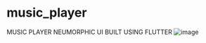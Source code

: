 # music_player
MUSIC PLAYER NEUMORPHIC UI BUILT USING FLUTTER
![image]("https://github.com/aditmo/Music-Player-Neumorphic-UI-Flutter/blob/18d937577a71c8e68a18bcc06b63e36475194112/Screenshot_1618645481.png")
